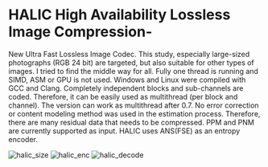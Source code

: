 # HALIC High Availability Lossless Image Compression-
New Ultra Fast Lossless Image Codec.
This study, especially large-sized photographs (RGB 24 bit) are targeted, but also suitable for other types of images. I tried to find the middle way for all. Fully one thread is running and SIMD, ASM or GPU is not used. Windows and Linux were compiled with GCC and Clang. Completely independent blocks and sub-channels are coded. Therefore, it can be easily used as multithread (per block and channel). The version can work as multithread after 0.7. No error correction or content modeling method was used in the estimation process. Therefore, there are many residual data that needs to be compressed. PPM and PNM are currently supported as input. HALIC uses ANS(FSE) as an entropy encoder.

![halic_size](https://github.com/Hakan-Abbas/HALIC-High-Availability-Lossless-Image-Compression-/assets/158841237/50a5ddc1-0cc5-4d75-aedb-8304d5389609)
![halic_enc](https://github.com/Hakan-Abbas/HALIC-High-Availability-Lossless-Image-Compression-/assets/158841237/d9f98a58-5238-478b-a5d9-6638340b8157)
![halic_decode](https://github.com/Hakan-Abbas/HALIC-High-Availability-Lossless-Image-Compression-/assets/158841237/083223b4-706a-4531-999d-9ebaff851bf9)

